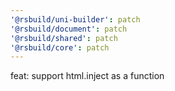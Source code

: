 ```yaml
---
'@rsbuild/uni-builder': patch
'@rsbuild/document': patch
'@rsbuild/shared': patch
'@rsbuild/core': patch
---
```


feat: support html.inject as a function
